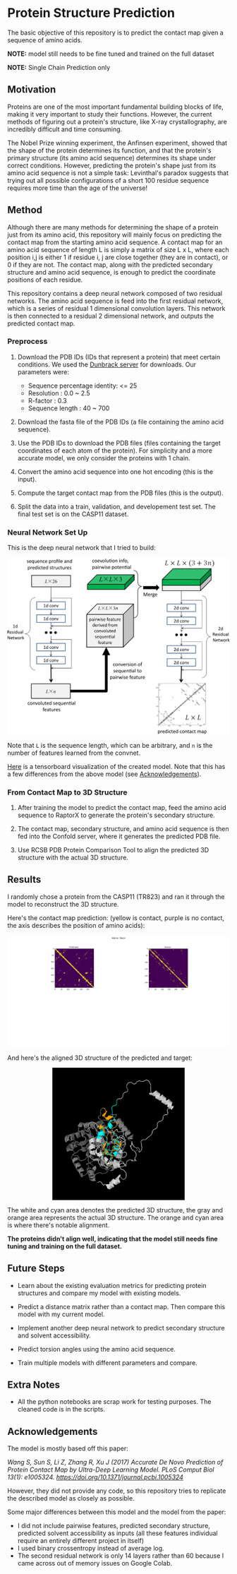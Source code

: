 # Protein Structure Prediction

The basic objective of this repository is to predict the contact map given a sequence of amino acids.

**NOTE:** model still needs to be fine tuned and trained on the full dataset

**NOTE:** Single Chain Prediction only



## Motivation

Proteins are one of the most important fundamental building blocks of life, making it very important to study their functions. However, the current methods of figuring out a protein's structure, like X-ray crystallography, are incredibly difficult and time consuming. 

The Nobel Prize winning experiment, the Anfinsen experiment, showed that the shape of the protein determines its function, and that the protein's primary structure (its amino acid sequence) determines its shape under correct conditions. However, predicting the protein's shape just from its amino acid sequence is not a simple task: Levinthal's paradox suggests that trying out all possible configurations of a short 100 residue sequence requires more time than the age of the universe!






## Method

Although there are many methods for determining the shape of a protein just from its amino acid, this repository will mainly focus on predicting the contact map from the starting amino acid sequence. A contact map for an amino acid sequence of length L is simply a matrix of size L x L, where each position i,j is either 1 if residue i, j are close together (they are in contact), or 0 if they are not. The contact map, along with the predicted secondary structure and amino acid sequence, is enough to predict the coordinate positions of each residue.

This repository contains a deep neural network composed of two residual networks. The amino acid sequence is feed into the first residual network, which is a series of residual 1 dimensional convolution layers. This network is then connected to a residual 2 dimensional network, and outputs the predicted contact map.





### Preprocess

1. Download the PDB IDs (IDs that represent a protein) that meet certain conditions. We used the [Dunbrack server](http://dunbrack.fccc.edu/Guoli/PISCES.php) for downloads. Our parameters were:
    * Sequence percentage identity: <= 25
    * Resolution                  : 0.0 ~ 2.5
    * R-factor                    : 0.3
    * Sequence length             : 40 ~ 700

2. Download the fasta file of the PDB IDs (a file containing the amino acid sequence).

3. Use the PDB IDs to download the PDB files (files containing the target coordinates of each atom of the protein). For simplicity and a more accurate model, we only consider the proteins with 1 chain.

4. Convert the amino acid sequence into one hot encoding (this is the input).

5. Compute the target contact map from the PDB files (this is the output).

6. Split the data into a train, validation, and developement test set. The final test set is on the CASP11 dataset.






### Neural Network Set Up

This is the deep neural network that I tried to build:

![2017 Deep Residual Network](https://github.com/JinLi711/Protein-Structures/blob/master/record_files/research/images/journal.pcbi.1005324.g001.PNG)

Note that `L` is the sequence length, which can be arbitrary, and `n` is the number of features learned from the convnet.


[Here](https://github.com/JinLi711/Protein-Structures/blob/master/tertiary_structure_prediction/visualization/model_visualization/chosen_plots/graph_run%3D.png) is a tensorboard visualization of the created model. Note that this has a few differences from the above model (see [Acknowledgements](https://github.com/JinLi711/Protein-Structures#acknowledgements)).





### From Contact Map to 3D Structure

1. After training the model to predict the contact map, feed the amino acid sequence to RaptorX to generate the protein's secondary structure. 

2. The contact map, secondary structure, and amino acid sequence is then fed into the Confold server, where it generates the predicted PDB file.

3. Use RCSB PDB Protein Comparison Tool to align the predicted 3D structure with the actual 3D structure.






## Results

I randomly chose a protein from the CASP11 (TR823) and ran it through the model to reconstruct the 3D structure.


Here's the contact map prediction: (yellow is contact, purple is no contact, the axis describes the position of amino acids):

![Contact Map Prediction](https://github.com/JinLi711/Protein-Structures/blob/master/tertiary_structure_prediction/visualization/model_visualization/chosen_plots/TR823cmap.png)


And here's the aligned 3D structure of the predicted and target:

<p align="center">

<img align="center" src="https://github.com/JinLi711/Protein-Structures/blob/master/tertiary_structure_prediction/visualization/model_visualization/chosen_plots/align.png" alt="Alignment" width="300" height="300"/>

</p>

The white and cyan area denotes the predicted 3D structure, the gray and orange area represents the actual 3D structure. The orange and cyan area is where there's notable alignment.

**The proteins didn't align well, indicating that the model still needs fine tuning and training on the full dataset.**






## Future Steps

* Learn about the existing evaluation metrics for predicting protein structures and compare my model with existing models.

* Predict a distance matrix rather than a contact map. Then compare this model with my current model.

* Implement another deep neural network to predict secondary structure and solvent accessibility.

* Predict torsion angles using the amino acid sequence.

* Train multiple models with different parameters and compare.






## Extra Notes 

* All the python notebooks are scrap work for testing purposes. The cleaned code is in the scripts.






## Acknowledgements

The model is mostly based off this paper:

*Wang S, Sun S, Li Z, Zhang R, Xu J (2017) Accurate De Novo Prediction of Protein Contact Map by Ultra-Deep Learning Model. PLoS Comput Biol 13(1): e1005324. https://doi.org/10.1371/journal.pcbi.1005324*

However, they did not provide any code, so this repository tries to replicate the described model as closely as possible.

Some major differences between this model and the model from the paper:
* I did not include pairwise features, predicted secondary structure, predicted solvent accessibility as inputs (all these features individual require an entirely different project in itself)
* I used binary crossentropy instead of average log.
* The second residual network is only 14 layers rather than 60 because I came across out of memory issues on Google Colab.